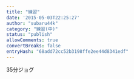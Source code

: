 ```yaml
---
title: "練習"
date: '2015-05-03T22:25:27'
author: "subaru44k"
category: "練習(中)"
status: "publish"
allowComments: true
convertBreaks: false
entryHash: "68add72cc52b3198ffe2ee44d8341edf"
---
```

35分ジョグ
